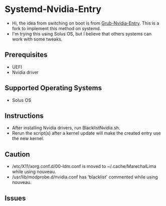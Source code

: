 # Systemd-Nvidia-Entry
* Hi, the idea from switching on boot is from [Grub-Nvidia-Entry](https://github.com/Superdanby/Grub-Nvidia-Entry). This is a fork to implement this method on systemd.
* I'm trying this using Solus OS, but I believe that others systems can work with some tweaks.
## Prerequisites
*   UEFI
*   Nvidia driver

## Supported Operating Systems
*   Solus OS

## Instructions
*   After installing Nvidia drivers, run BlacklistNvidia.sh.
*   Rerun the script(s) after a kernel update will make the created entry use the new kernel.

## Caution
* /etc/X11/xorg.conf.d/00-ldm.conf is moved to ~/.cache/MarechalLima while using nouveau.
* /usr/lib/modprobe.d/nvidia.conf has 'blacklist' commented while using nouveau.

## Issues

